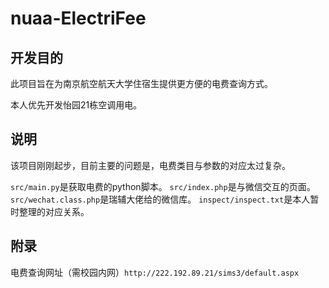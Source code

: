 # nuaa-ElectriFee

## 开发目的

此项目旨在为南京航空航天大学住宿生提供更方便的电费查询方式。

本人优先开发怡园21栋空调用电。



## 说明

该项目刚刚起步，目前主要的问题是，电费类目与参数的对应太过复杂。

`src/main.py`是获取电费的python脚本。
`src/index.php`是与微信交互的页面。
`src/wechat.class.php`是瑞辅大佬给的微信库。
`inspect/inspect.txt`是本人暂时整理的对应关系。




## 附录
电费查询网址（需校园内网）`http://222.192.89.21/sims3/default.aspx`
